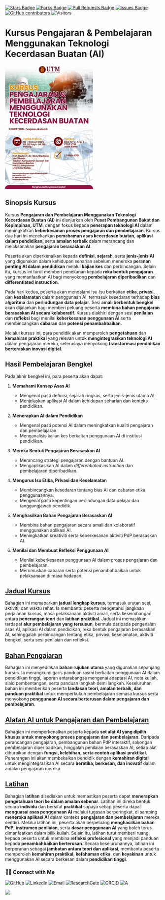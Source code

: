 <a href="https://github.com/drshahizan/short-course/stargazers"><img src="https://img.shields.io/github/stars/drshahizan/short-course" alt="Stars Badge"/></a>
<a href="https://github.com/drshahizan/short-course/network/members"><img src="https://img.shields.io/github/forks/drshahizan/short-course" alt="Forks Badge"/></a>
<a href="https://github.com/drshahizan/short-course/pulls"><img src="https://img.shields.io/github/issues-pr/drshahizan/short-course" alt="Pull Requests Badge"/></a>
<a href="https://github.com/drshahizan/short-course"><img src="https://img.shields.io/github/issues/drshahizan/short-course" alt="Issues Badge"/></a>
<a href="https://github.com/drshahizan/short-course/graphs/contributors"><img alt="GitHub contributors" src="https://img.shields.io/github/contributors/drshahizan/short-course?color=2b9348"></a>
![Visitors](https://api.visitorbadge.io/api/visitors?path=https%3A%2F%2Fgithub.com%2Fdrshahizan%2Fshort-course&labelColor=%23d9e3f0&countColor=%23697689&style=flat)


# Kursus Pengajaran & Pembelajaran Menggunakan Teknologi Kecerdasan Buatan (AI)

 <img src="https://github.com/drshahizan/short-course/blob/main/workshop/25pengajaran/images/25pengajaran.jpeg" alt="Shahizan SLR"  height="400">

## **Sinopsis Kursus**

Kursus **Pengajaran dan Pembelajaran Menggunakan Teknologi Kecerdasan Buatan (AI)** ini dianjurkan oleh **Pusat Pembangunan Bakat dan Kepimpinan, UTM**, dengan fokus kepada **penerapan teknologi AI** dalam meningkatkan **keberkesanan proses pengajaran dan pembelajaran**. Kursus dua hari ini menekankan **pemahaman asas kecerdasan buatan**, **aplikasi dalam pendidikan**, serta **amalan terbaik** dalam merancang dan melaksanakan **pengajaran berasaskan AI**.

Peserta akan diperkenalkan kepada **definisi**, **sejarah**, serta **jenis-jenis AI** yang digunakan dalam kehidupan seharian sebelum meneroka **peranan penting AI dalam pendidikan** melalui **kajian kes** dan perbincangan. Selain itu, kursus ini turut memberi penekanan kepada **reka bentuk pengajaran** yang memanfaatkan AI bagi menyokong **pembelajaran diperibadikan** dan **differentiated instruction**.

Pada hari kedua, peserta akan mendalami isu-isu berkaitan **etika**, **privasi**, dan **keselamatan** dalam penggunaan AI, termasuk kesedaran terhadap **bias algoritma** dan **perlindungan data pelajar**. Sesi **amali berbentuk bengkel** akan dijalankan bagi memberi peluang peserta **membina bahan pengajaran berasaskan AI secara kolaboratif**. Kursus diakhiri dengan sesi **penilaian** dan **refleksi** bagi menilai **keberkesanan penggunaan AI** serta membincangkan **cabaran** dan **potensi penambahbaikan**.

Melalui kursus ini, para pendidik akan memperoleh **pengetahuan** dan **kemahiran praktikal** yang relevan untuk **mengintegrasikan teknologi AI** dalam pengajaran mereka, seterusnya menyokong **transformasi pendidikan berteraskan inovasi digital**.

## **Hasil Pembelajaran Bengkel**

Pada akhir bengkel ini, para peserta akan dapat:

1. **Memahami Konsep Asas AI**
   * Mengenal pasti definisi, sejarah ringkas, serta jenis-jenis utama AI.
   * Menjelaskan aplikasi AI dalam kehidupan seharian dan konteks pendidikan.

2. **Menerapkan AI dalam Pendidikan**
   * Mengenal pasti potensi AI dalam meningkatkan kualiti pengajaran dan pembelajaran.
   * Menganalisis kajian kes berkaitan penggunaan AI di institusi pendidikan.

3. **Mereka Bentuk Pengajaran Berasaskan AI**
   * Merancang strategi pengajaran dengan bantuan AI.
   * Mengaplikasikan AI dalam *differentiated instruction* dan pembelajaran diperibadikan.

4. **Mengurus Isu Etika, Privasi dan Keselamatan**
   * Membincangkan kesedaran tentang bias AI dan cabaran etika penggunaannya.
   * Mengenal pasti kepentingan perlindungan data pelajar dan tanggungjawab pendidik.

5. **Menghasilkan Bahan Pengajaran Berasaskan AI**
   * Membina bahan pengajaran secara amali dan kolaboratif menggunakan aplikasi AI.
   * Meningkatkan kreativiti serta keberkesanan aktiviti PdP berasaskan AI.

6. **Menilai dan Membuat Refleksi Penggunaan AI**
   * Menilai keberkesanan penggunaan AI dalam proses pengajaran dan pembelajaran.
   * Merumuskan cabaran serta potensi penambahbaikan untuk pelaksanaan di masa hadapan.

## [Jadual Kursus](materials/tentatif.md)

Bahagian ini memaparkan **jadual lengkap kursus**, termasuk urutan sesi, aktiviti, dan waktu rehat. Ia membantu peserta mengetahui jangkaan perjalanan kursus, masa pelaksanaan aktiviti amali, serta keseimbangan antara **penerangan teori** dan **latihan praktikal**. Jadual ini memastikan terdapat **alur pembelajaran yang tersusun**, bermula daripada pengenalan asas AI, aplikasi AI dalam pendidikan, reka bentuk pengajaran berasaskan AI, sehinggalah perbincangan tentang etika, privasi, keselamatan, aktiviti bengkel, serta sesi penilaian dan refleksi.

## [Bahan Pengajaran](materials/teaching.md)

Bahagian ini menyediakan **bahan rujukan utama** yang digunakan sepanjang kursus. Ia merangkumi garis panduan rasmi berkaitan penggunaan AI dalam pendidikan tinggi, laporan antarabangsa mengenai adaptasi AI, nota kuliah, slaid pembentangan, serta panduan langkah demi langkah. Keseluruhan bahan ini memberikan peserta **landasan teori, amalan terbaik, dan panduan praktikal** untuk memperkukuh pembelajaran semasa kursus serta menyokong **penggunaan AI secara berterusan dalam pengajaran dan pembelajaran**.


## [Alatan AI untuk Pengajaran dan Pembelajaran](materials/ai.md)

Bahagian ini memperkenalkan peserta kepada **set alat AI yang dipilih khusus untuk menyokong proses pengajaran dan pembelajaran**. Daripada perancangan pengajaran, pembangunan bahan PdP interaktif, sokongan pembelajaran diperibadikan, hinggalah penilaian berasaskan AI, setiap alat dihuraikan dengan **fungsi, kelebihan, serta contoh aplikasi praktikal**. Penerangan ini akan membekalkan pendidik dengan **kemahiran digital** untuk mengintegrasikan AI secara **beretika, berkesan, dan inovatif** dalam amalan pengajaran mereka.

## [Latihan](materials/latihan.md)

Bahagian **latihan** disediakan untuk memastikan peserta dapat **menerapkan pengetahuan teori ke dalam amalan sebenar**. Latihan ini direka bentuk secara **individu** dan bersifat **praktikal** supaya setiap peserta dapat **menguasai asas penggunaan AI** melalui tugasan berperingkat, di samping **meneroka aplikasi AI** dalam konteks **pengajaran dan pembelajaran** mereka sendiri. Melalui latihan ini, peserta akan berpeluang **menghasilkan bahan PdP**, **instrumen penilaian**, serta **dasar penggunaan AI** yang boleh terus dimanfaatkan dalam bilik kuliah. Selain itu, latihan turut memberi ruang kepada peserta untuk membina **refleksi profesional** yang menjadi panduan kepada **penambahbaikan berterusan**. Secara keseluruhannya, latihan ini berperanan sebagai **jambatan antara teori dan aplikasi**, membantu peserta memperoleh **kemahiran praktikal**, **kefahaman etika**, dan **keyakinan** untuk menggunakan AI secara berkesan dalam **pendidikan tinggi**.

### 🙌🏻 Connect with Me
<p align="left">
    <a href="https://github.com/drshahizan" target="_blank"><img alt="GitHub" src="https://img.shields.io/badge/-@drshahizan-181717?style=flat-square&logo=GitHub&logoColor=white"></a>
    <a href="https://www.linkedin.com/in/drshahizan" target="_blank"><img alt="LinkedIn" src="https://img.shields.io/badge/-drshahizan-blue?style=flat-square&logo=Linkedin&logoColor=white&link=https://www.linkedin.com/in/drshahizan/"></a>
    <a href="mailto:shahizan@utm.my" target="_blank"><img alt="Email" src="https://img.shields.io/badge/-shahizan@utm.my-c14438?style=flat-square&logo=Gmail&logoColor=white&link=mailto:shahizan@utm.my.com"></a>
    <a href="https://www.researchgate.net/profile/Mohd-Othman-28" target="_blank"><img alt="ResearchGate" src="https://img.shields.io/badge/-ResearchGate-00CCBB?style=flat-square&logo=ResearchGate&logoColor=white"></a>
    <a href="https://orcid.org/0000-0003-4261-1873" target="_blank"><img alt="ORCID" src="https://img.shields.io/badge/-ORCID-A6CE39?style=flat-square&logo=ORCID&logoColor=white"></a> 
 <a href="https://visitorbadge.io/status?path=https%3A%2F%2Fgithub.com%2Fdrshahizan" target="_blank"><img alt="A" src="https://api.visitorbadge.io/api/visitors?path=https%3A%2F%2Fgithub.com%2Fdrshahizan&labelColor=%23697689&countColor=%23555555&style=plastic"></a>
 
![](https://hit.yhype.me/github/profile?user_id=81284918)
</p>


